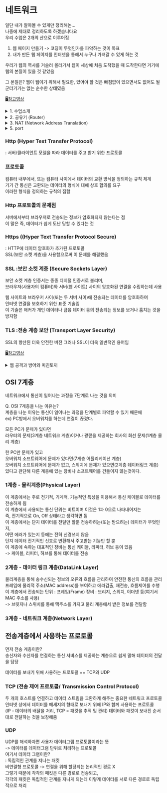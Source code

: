 # 네트워크
일단 내가 알아볼 수 있게만 정리해논...  
나중에 제대로 정리하도록 하겠습니다요  
우리 수업은 2개의 산으로 이루어짐

1. 웹 페이지 만들기
 -> 코딩이 무엇인가를 파악하는 것이 목표
2. 내가 만든 웹 페이지를 인터넷을 통해서 누구나 가져갈 수 있게 하는 것

우리가 웹의 역사를 거슬러 올라가서 
웹이 세상에 처음 도착했을 때 도착한다면
거기에 웹의 본질이 있을 것 같았음

그 본질은?
 웹이 웹이기 위해서 필요한, 있어야 할 것은 빠짐없이 있으면서도 
 없어도 될 군더기기는 없는 순수한 상태였음

[🖥참고영상](https://youtube.com/playlist?list=PLuHgQVnccGMA52uRBmSwqcvtI5IMoFclJ)
<details>
<summary>1. 수업소개</summary>
<div markdown="1">
수업 목표
 공유기를 사용하는 환경에서 웹 서버를 구동하는 방법 
공유기에 연결된 컴퓨터의 웹 서버에 불특정 다수가 접속하게 하는 것은
쉬운 일이 아님

-> 인터넷을 지배하는 핵심적인 지식과 경험을 얻을 수 있음

전화기가 서로 통신하기 위해서 전화번호가 필요함
마찬가지로
인터넷 위에 있는 컴퓨터와 컴퓨터가 서로 통신하려면 
IP 주소가 필요함

IPv4라는 인터넷 통신 규칙을 만듬
이 인터넷 통신 규칙에서 사용하는 ip 주소는
42억개의 주소를 표현할 수 있음
 
웹, 스마트폰, 클라우드 컴퓨팅, IOT(사물 인터넷)과 같은
정보기술의 혁신들이 등장하면서
인터넷에 연결되는 컴퓨터가 기하급수적으로 증가
-> 42억개면 충분할 것 같았던 ip 주소가 부족함

이 문제로 인류는 고민에 빠짐 
-> 해결책 찾음

근본적인 해결책 
 주소의 형식을 완전히 새롭게 바꿈
  새로운 인터넷 통신 규칙에서는 새로운 ip주소를 도입
(앞으로 1000년 뒤에도 쓸 수 있을만큼 넉넉함)

하지만 주소를 바꾼 일은 쉽지 않은 일
그래서 당분간 IPv4를 아껴써야 함

그 노력 중 하나가 공유기
하나의 ip 주소를 여러 컴퓨터가 나눠쓸 수 있음
개인은 통신 요금 절약 가능

하지만 공유기에 연결되어 있는 컴퓨터의 서버를 설치해서
운영을 하는 것은 쉽지 않은 일 

</div>
</details>

<details>
<summary>2. 공유기 (Router)</summary>
<div markdown="1">
Router (공유기) 
 우리가 인터넷을 사용하기 위해서 컴퓨터가 
 ip 주소를 가지고 있어야 함

그래야지만 다른 컴퓨터와 통신 가능
서버 13.124.77.38 ------ 클라이언트 59.6.66.238 

통신사계약 
회선 연결 노트북

통신사계약 회선계약하나만 
공유기라는 거 들여옴
같이 붙어있는 거 LAN             == public IP address
따로 떨어져 있는 거 WAN          == private IP address

회선연결 WAN
각각 장치 LAN에 연결
스마트폰은 안테나로 

공유기에 부여된 ip
== 게이트웨이 어드레스
== 라우터 어드레스

사진 첨부 필수.......
</div>
</details>

<details>
<summary>3. NAT (Network Address Translation)</summary>
<div markdown="1">
NAT (Network Address Translation)
이 기술 덕분에 사설 ip를 쓰고 있는 각각의 컴퓨터들이 외부 인터넷에 접속할 수 있게 됨  

여러분의 컴퓨터 -> 게이트웨이 어드레스(공유기)에게 신호(요청)를 보냄  
상황1) -> 요청이 내부 네트워크안에 있는 요청일 경우 -> 바로 LAN을 통해 보냄  
상황2) -> 요청이 외부 네트워크에 있는 경우 -> 요청을 넘겨서 WAN을 통해서 웹으로 보냄  

이때 !!  
웹으로 보내기 전에 2가지 일을 함  
1. 어떤 ip로 요청했는지를 기록해놈  
지금 이 위키피디아로 가는 요청이 192.168.0.4를 가지고 있는 요청이다 라고 공유기에 기록해놈 -> 그래야 나중에 연결 가능  
2. 요청한 데이터의 내용을 변경함 
요청한 컴퓨터는 실제로 192.168.0.4를 쓰고 있는데 저 주소는 외부에서는 접속을 못하는 주소임  
그래서 공유기에 NAT 라는 기술이 요청한 데이터를 변경시킴  
 ex) 192.168.0.4라는 부분을 59.6.66.238이라고 변경 -> 변경된 데이터를 위키피디아에 쏴줌  
 -> 위키피디아가 그 정보를 받은 후 어떤 작업을 처리 -> 59.6.66.238로 응답(데이터 변경해줬으니까 여기로 응답해주는 거!)  
 -> 공유기가 그 응답받은 정보를 보고 그 정보가 192.168.0.4라는 ip를 가지고 있는 컴퓨터가 요청했었던 정보라는 것을 파악  
 -> 192.168.0.4로 응답  

이 과정을 통해서 사설 ip를 사용하고 있는 컴퓨터가  
바깥쪽에 있는 퍼블릭 ip를 통해 외부세상에 접속할 수 있게 됨  
그리고 이때 사용하는 기술이 NAT이다 !!                                                             
</div>
</details>

<details>
<summary>5. port</summary>
<div markdown="1">
 외부에 있는 불특정한 사람 접속해서 컴퓨터에 도달해야할 때 
 port forwarding  
 
 port   
  0 ~ 1023 - Well-known port  
  예약된 포트  
  웹 서버는 기본적으로 80번에 연결되도록 되어있음  
  리스닝
  
</div>
</details>
 
### Http (Hyper Text Transfer Protocol)  
 : 서버/클라이언트 모델을 따라 데이터를 주고 받기 위한 프로토콜  
 
### 프로토콜  
컴퓨터 내부에서, 또는 컴퓨터 사이에서 데이터의 교환 방식을 정의하는 규칙 체계  
기기 간 통신은 교환되는 데이터의 형식에 대해 상호 합의를 요구  
이러한 형식을 정의하는 규칙의 집합  

### Http 프로토콜의 문제점  
 서버에서부터 브라우저로 전송되는 정보가 암호화되지 않는다는 점  
 이 말은 즉, 데이터가 쉽게 도난 당할 수 있다는 것  
 
### Https ((Hyper Text Transfer Protocol Secure)  
 : HTTP에 데이터 암호화가 추가된 프로토콜  
   SSL(보안 소켓 계층)을 사용함으로써 이 문제를 해결했음  

### SSL :보안 소켓 계층 (Secure Sockets Layer)
 보안 소켓 계층 인증서는 종종 디지털 인증서로 불리며,  
 브라우저(사용자의 컴퓨터)와 서버(웹 사이트) 사이의 암호화된 연결을 수립하는데 사용  
 
 웹 사이트와 브라우저 사이(또는 두 서버 사이)에 전송되는 데이터를 암호화하여  
 인터넷 연결을 보호하기 위한 표준 기술임  
 이 기술은 해커가 개인 데이터나 금융 데이터 등의 전송되는 정보를 보거나 훔치는 것을 방지함
 
### TLS :전송 계층 보안 (Transport Layer Security) 
 SSL의 향산된 더욱 안전한 버전 
 그러나 SSL이 더욱 일반적인 용어임
 
[🖥참고영상](https://www.youtube.com/watch?v=dHcjwTvrxTk)
<details>
<summary>웹 공격과 방어와 미친토끼</summary>
<div markdown="1"> 
1. parameter 변조  
 프론트: 당근마트에서 주문하기 버튼 클릭 -------data (상품의 일려번호, 상품 갯수, 가격을 파라미터로)------->  서버  
 클라이언트가 나쁜 맘 먹으면 변조 가능  
 컴퓨터 좀 만지는 애가 요청을 보내기 전에 가격 값을 0으로 보냄  
 이것이 바로 파라미터 변조 !!  
 
이런 post 요청 값뿐만 아니라 url parameter 조작  
 허술한 곳에서는 ~.com/board?doc=101  
 주소에 들어가는 키워드만 바꾸면 비밀 게시물이나 개인정보에도 접근 쌉 가능....  
 
 정말 위험한 건 권한을 조작하는 것  
 
 사용자의 컴퓨터 --------로그인----------> 서버  
 클라이언트는 자기가 로그인했음을 인증하는 표딱지를 쿠키로 가지고 있게 됨  
 아무 요청을 보낼 때마다 이걸 같이 실어보내서 내가 현재 이 서버에  
 로그인 되어 있다는 걸 세션 방식으로든 토큰 방식으로든 매번 인증을 함  
 
 표딱지에는 사용자를 식별하기 위한 정보가 들어있음  
 ex) id : john  
     index : 27  
     auth : zookeeper  
     관람시간 이후에도 사파리에 들어올 수 있음  
     
     근데 밀렵꾼들이 로그인해서 이 표딱지를 받은 다음  
     id : cheongsol  
     index : 108  
     auth : visitor  
     권한을 zookeeper로 바꿔서 사파리에 접근  
     
   그러니깐 대비해야 함  
   왜 가격을 프론트에 실어보냄??  
   서버에서 주문받고 결정해야집 !!  
   
 권한 문제도 마찬가지  
 권한을 서버측에서 그때그때 부여하게 만들기  
 user index도 숫자 그대로 되어있으면 이것저것 시도 후 사육사 계정 얻어걸리면 큰일..
 때문에 이런 토큰을 아예 해시값으로 처리해서 공격자가 에측하지 못하게 할 수도 
 서버에서 무결성 체크하기도 좋음
 
이런저런 값 넣어보면서 접근 시도 감지해서 -> 차단기능

2.
</div>
</details>

## OSI 7계층  
네트워크에서 통신이 일어나는 과정을 7단계로 나눈 것을 의미  

Q. OSI 7계층을 나눈 이유는?  
 계층을 나눈 이유는 통신이 일어나는 과정을 단계별로 파악할 수 있기 때문에  
ex) PC방에서 오버워치를 하는데 연결이 끊겼다.  
 
 모든 PC가 문제가 있다면  
 라우터의 문제(3계층 네트워크 계층)이거나 광랜을 제공하는 회사의 회선 문제(1계층 물리 계층)  
 
 한 PC만 문제가 있고  
 오버워치 소프트웨어에 문제가 있다면(7계층 어플리케이션 계층)  
 오버워치 소프트웨어에 문제가 없고, 스위치에 문제가 있으면(2계층 데이터링크 계층)  
 있다고 판단해 다른 계층에 있는 장비나 소프트웨어를 건들이지 않는것이다.  

### 1계층 - 물리계층(Physical Layer)  
이 계층에서는 주로 전기적, 기계적, 기능적인 특성을 이용해서 통신 케이블로 데이터를 전송하게 됨  
이 계층에서 사용되는 통신 단위는 비트이며 이것은 1과 0으로 나타내어지는  
즉, 전기적으로 On, Off 상태라고 생각하면 됨  
이 계층에서는 단지 데이터를 전달만 할뿐 전송하려는(또는 받으려는) 데이터가 무엇인지,  
어떤 에러가 있는지 등에는 전혀 신경쓰지 않음  
단지 데이터 전기적인 신호로 변환해서 주고받는 기능만 할 뿐  
이 계층에 속하는 대표적인 장비는 통신 케이블, 리피터, 허브 등이 있음  
-> 케이블, 리피터, 허브를 통해 데이터를 전송  

### 2계층 - 데이터 링크 계층(DataLink Layer)  
물리계층을 통해 송수신되는 정보의 오류와 흐름을 관리하여 안전한 통신의 흐름을 관리  
프레임에 물리적 주소(MAC address)를 부여하고 에러검출, 재전송, 흐름제어를 수행  
이 계층에서 전송되는 단위 : 프레임(Frame)
장비 : 브리지, 스위치, 이더넷 등(여기서 MAC 주소를 사용)  
-> 브릿지나 스위치를 통해 맥주소를 가지고 물리 계층에서 받은 정보를 전달함  

### 3계층 - 네트워크 계층(Network Layer)



## 전송계층에서 사용하는 프로토콜  
 먼저 전송 계층이란?  
 송신자와 수신자를 연결하는 통신 서비스를 제공하는 계층으로 쉽게 말해 데이터의 전달을 담당  
 
 데이터를 보내기 위해 사용하는 프로토콜 == TCP와 UDP  
 
### TCP (전송 제어 프로토콜/ Transmission Control Protocol)  
 두 개의 호스트를 연결하고 데이터 스트림을 교환하게 해주는 중요한 네트워크 프로토콜  
 인터넷 상에서 데이터를 메세지의 형태로 보내기 위해 IP와 함께 사용하는 프로토콜  
 (IP - 데이터의 배달을 처리, TCP = 패킷을 추적 및 관리)
 데이터와 패킷이 보내진 순서대로 전달하는 것을 보장해줌

### UDP  
 UDP를 해석하자면 사용자 데이터그램 프로토콜이라는 뜻  
  -> 데이터를 데이터그램 단위로 처리하는 프로토콜  
  여기서 데이터 그램이란?  
  : 독립적인 관계를 지니는 패킷  
 비연결형 프로토콜 -> 연결을 위해 할당되는 논리적인 경로 X  
 그렇기 때문에 각각의 패킷은 다른 경로로 전송되고,  
 각각의 패킷은 독립적인 관계를 지니게 되는데 이렇게 데이터를 서로 다른 경로로 독립적으로 처리
